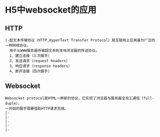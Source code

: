 # H5中websocket的应用
  ## HTTP
    |-超文本传输协议（HTTP,HyperText Transfer Protocol）是互联网上应用最为广泛的一种网络协议。
      用于从WWW服务器传输超文本到本地浏览器的传送协议。
      1、建立连接（三次握手）
      2、发送请求（request headers）
      3、响应请求（response headers）
      4、断开连接（四次握手）
  ## Websocket
    Websocket protocol是HTML一种新的协议。它实现了浏览器与服务器全双工通信（full-duple）。
    一开始的握手需要借助HTTP请求完成。
    |-
    |-
    |-
    |-
    |-
    

